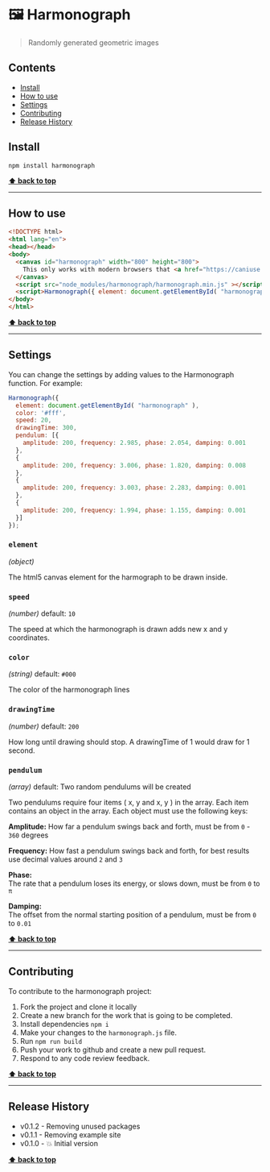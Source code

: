 🖼 Harmonograph
==============

> Randomly generated geometric images


## Contents

* [Install](#install)
* [How to use](#use)
* [Settings](#settings)
* [Contributing](#contributing)
* [Release History](#release-history)


## Install

```shell
npm install harmonograph
```

**[⬆ back to top](#contents)**


----------------------------------------------------------------------------------------------------------------------------------------------------------------


## How to use

```html
<!DOCTYPE html>
<html lang="en">
<head></head>
<body>
  <canvas id="harmonograph" width="800" height="800">
    This only works with modern browsers that <a href="https://caniuse.com/#feat=canvas"></a>support the `canvas`</a> element.
  </canvas>
  <script src="node_modules/harmonograph/harmonograph.min.js" ></script>
  <script>Harmonograph({ element: document.getElementById( "harmonograph" ) });</script>
</body>
</html>
```

**[⬆ back to top](#contents)**


----------------------------------------------------------------------------------------------------------------------------------------------------------------


## Settings

You can change the settings by adding values to the Harmonograph function. For example:

```js
Harmonograph({
  element: document.getElementById( "harmonograph" ),
  color: '#fff',
  speed: 20,
  drawingTime: 300,
  pendulum: [{
    amplitude: 200, frequency: 2.985, phase: 2.054, damping: 0.001
  },
  {
    amplitude: 200, frequency: 3.006, phase: 1.820, damping: 0.008
  },
  {
    amplitude: 200, frequency: 3.003, phase: 2.283, damping: 0.001
  },
  {
    amplitude: 200, frequency: 1.994, phase: 1.155, damping: 0.001
  }]
});
```


### `element`
_(object)_

The html5 canvas element for the harmograph to be drawn inside.


### `speed`
_(number)_
default: `10`

The speed at which the harmonograph is drawn adds new x and y coordinates.


### `color`
_(string)_
default: `#000`

The color of the harmonograph lines


### `drawingTime`
_(number)_
default: `200`

How long until drawing should stop. A drawingTime of 1 would draw for 1 second.


### `pendulum`
_(array)_
default: Two random pendulums will be created

Two pendulums require four items ( x, y and x, y ) in the array. Each item contains an object in the array. Each object must use the following keys:

**Amplitude:** 
How far a pendulum swings back and forth, must be from `0` - `360` degrees

**Frequency:** 
How fast a pendulum swings back and forth, for best results use decimal values around `2` and `3`

**Phase:**     
The rate that a pendulum loses its energy, or slows down, must be from `0` to `π`

**Damping:**   
The offset from the normal starting position of a pendulum, must be from `0` to `0.01`


**[⬆ back to top](#contents)**


----------------------------------------------------------------------------------------------------------------------------------------------------------------


## Contributing

To contribute to the harmonograph project:
1. Fork the project and clone it locally
1. Create a new branch for the work that is going to be completed.
1. Install dependencies `npm i`
1. Make your changes to the `harmonograph.js` file.
1. Run `npm run build`
1. Push your work to github and create a new pull request.
1. Respond to any code review feedback.

**[⬆ back to top](#contents)**


----------------------------------------------------------------------------------------------------------------------------------------------------------------

## Release History

* v0.1.2  - Removing unused packages
* v0.1.1  - Removing example site
* v0.1.0  - 💥 Initial version


**[⬆ back to top](#contents)**

